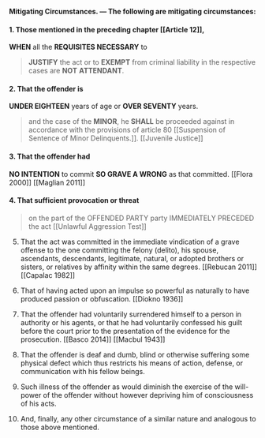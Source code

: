 **Mitigating Circumstances. — The following are mitigating circumstances:**

#### 1. Those mentioned in the preceding chapter [[Article 12]], 
**WHEN**  all the **REQUISITES NECESSARY** to 
> **JUSTIFY** the act or to 
> **EXEMPT** from criminal liability 
> in the respective cases are **NOT** **ATTENDANT**.

#### 2. That the offender is 
**UNDER EIGHTEEN** years of age or **OVER  SEVENTY** years. 
> and the case of the **MINOR**, he 
> **SHALL** be proceeded against in accordance with the provisions of article 80
> [[Suspension of Sentence of Minor Delinquents.]].
> [[Juvenile Justice]]

#### 3. That the offender had 
**NO INTENTION** to commit **SO GRAVE A WRONG** as that committed.
[[Flora 2000]]
[[Maglian 2011]]

#### 4. That sufficient provocation or threat 
> on the part of the OFFENDED PARTY party IMMEDIATELY PRECEDED the act
> [[Unlawful Aggression Test]]

5. That the act was committed in the immediate vindication of a grave offense to the one committing the felony (delito), his spouse, ascendants, descendants, legitimate, natural, or adopted brothers or sisters, or relatives by affinity within the same degrees.
[[Rebucan 2011]]
[[Capalac 1982]]


6. That of having acted upon an impulse so powerful as naturally to have produced passion or obfuscation.
[[Diokno 1936]]

7. That the offender had voluntarily surrendered himself to a person in authority or his agents, or that he had voluntarily confessed his guilt before the court prior to the presentation of the evidence for the prosecution.
[[Basco 2014]]
[[Macbul 1943]]
8. That the offender is deaf and dumb, blind or otherwise suffering some physical defect which thus restricts his means of action, defense, or communication with his fellow beings.

9. Such illness of the offender as would diminish the exercise of the will-power of the offender without however depriving him of consciousness of his acts.

10. And, finally, any other circumstance of a similar nature and analogous to those above mentioned.



